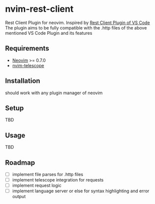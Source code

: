 # nvim-rest-client
Rest Client Plugin for neovim. Inspired by [Rest Client Plugin of VS Code](https://github.com/Huachao/vscode-restclient)  
The plugin aims to be fully compatible with the .http files of the above mentioned VS Code Plugin and its features

## Requirements
- [Neovim](https://github.com/neovim/neovim) >= 0.7.0
- [nvim-telescope](https://github.com/nvim-telescope/telescope.nvim)

## Installation
should work with any plugin manager of neovim

## Setup
TBD

## Usage
TBD

## Roadmap
- [ ] implement file parses for .http files
- [ ] implement telescope integration for requests
- [ ] implement request logic
- [ ] implement language server or else for syntax highlighting and error output
